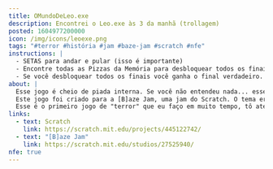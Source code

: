 ```yaml
---
title: OMundoDeLeo.exe
description: Encontrei o Leo.exe às 3 da manhã (trollagem)
posted: 1604977200000
icon: /img/icons/leoexe.png
tags: "#terror #história #jam #baze-jam #scratch #nfe"
instructions: |
  - SETAS para andar e pular (isso é importante)
  - Encontre todas as Pizzas da Memória para desbloquear todos os finais!
  - Se você desbloquear todos os finais você ganha o final verdadeiro.
about: |
  Esse jogo é cheio de piada interna. Se você não entendeu nada... esse é o motivo.
  Este jogo foi criado para a [B]aze Jam, uma jam do Scratch. O tema era halloween e Michael Jackson. Eu acho que o tema é bem aparente nesse jogo.
  Esse é o primeiro jogo de "terror" que eu faço em muito tempo, tô até meio orgulhoso kk
links:
  - text: Scratch
    link: https://scratch.mit.edu/projects/445122742/
  - text: "[B]aze Jam"
    link: https://scratch.mit.edu/studios/27525940/
nfe: true
---
```


<scratch url="https://scratch.mit.edu/projects/445122742/"></scratch>
